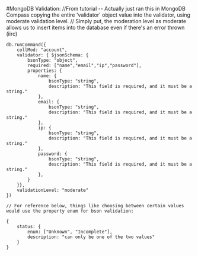 #MongoDB Validation:
//From tutorial -- Actually just ran this in MongoDB Compass copying the entire 'validator' object value into the validator, using moderate validation level.
// Simply put, the moderation level as moderate allows us to insert items into the database even if there's an error thrown (iirc)
~~~~ 
db.runCommand({
    collMod: "account",
    validator: { $jsonSchema: {
        bsonType: "object",
        required: ["name","email","ip","password"],
        properties: {
            name: {
                bsonType: "string",
                description: "This field is required, and it must be a string."
            },
            email: {
                bsonType: "string",
                description: "This field is required, and it must be a string."
            },
            ip: {
                bsonType: "string",
                description: "This field is required, and it must be a string."
            },
            password: {
                bsonType: "string",
                description: "This field is required, and it must be a string."
            },
        }
    }},
    validationLevel: "moderate"
})

// For reference below, things like choosing between certain values would use the property enum for bson validation:

{
    status: {
        enum: ["Unknown", "Incomplete"],
        description: "can only be one of the two values"
    }
}
~~~~